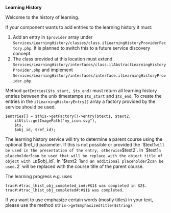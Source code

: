 **Learning History**

Welcome to the history of learning.

If your component wants to add entries to the learning history it must:

1. Add an entry in `$provider` array under `Services/LearningHistory/classes/class.ilLearningHistoryProviderFactory.php`. It is planned to switch this to a future service discovery concept.
2. The class provided at this location must extend `Services/LearningHistory/interfaces/class.ilAbstractLearningHistoryProvider.php` and implement `Services/LearningHistory/interfaces/interface.ilLearningHistoryProvider.php`.

Method `getEntries($ts_start, $ts_end)` must return all learning history entries between the unix timestamps `$ts_start` and `$ts_end`. To create the entries in the `ilLearningHistoryEntry[]` array a factory provided by the service should be used.

```
$entries[] = $this->getFactory()->entry($text1, $text2,
	ilUtil::getImagePath("my_icon.svg"),
	$ts,
	$obj_id, $ref_id);
```

The learning history service will try to determine a parent course using the optional $ref_id parameter. If this is not possible or provided the `$text1` will be used in the presentation of the entry, otherwise `$text2`. In `$text1` a placeholder `$1$` can be used that will be replace with the object title of object with ID `$obj_id`. In `$text2` `$1$` and an additional placeholder `$2$` can be used. `$2$` will be replaced with the course title of the parent course.

The learning progress e.g. uses
```
trac#:#trac_lhist_obj_completed_in#:#$1$ was completed in $2$.
trac#:#trac_lhist_obj_completed#:#$1$ was completed.
```

If you want to use emphasize certain words (mostly titles) in your text, please use the method `$this->getEmphasizedTitle($string)`.



